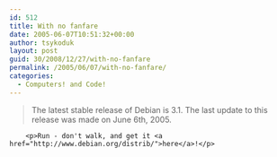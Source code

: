 ```yaml
---
id: 512
title: With no fanfare
date: 2005-06-07T10:51:32+00:00
author: tsykoduk
layout: post
guid: 30/2008/12/27/with-no-fanfare
permalink: /2005/06/07/with-no-fanfare/
categories:
  - Computers! and Code!
---
```

<blockquote>The latest stable release of Debian is 3.1. The last update to this release was made on June 6th, 2005. </blockquote>

		<p>Run - don't walk, and get it <a href="http://www.debian.org/distrib/">here</a>!</p>